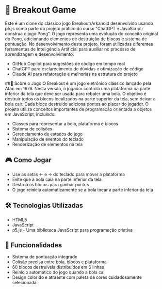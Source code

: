 # 👾 Breakout Game

Este é um clone do clássico jogo Breakout/Arkanoid desenvolvido usando p5.js como parte do projeto prático do curso "ChatGPT e JavaScript: construa o jogo Pong". O jogo representa uma evolução do conceito original do Pong, adicionando elementos de destruição de blocos e sistema de pontuação.
No desenvolvimento deste projeto, foram utilizadas diferentes ferramentas de Inteligência Artificial para auxiliar no processo de aprendizagem e desenvolvimento:

- GitHub Copilot para sugestões de código em tempo real
- ChatGPT para esclarecimento de dúvidas e otimização de código
- Claude AI para refatoração e melhorias na estrutura do projeto

##📝 Sobre o Jogo
O Breakout é um jogo eletrônico clássico lançado pela Atari em 1976. Nesta versão, o jogador controla uma plataforma na parte inferior da tela que deve ser usada para rebater uma bola. O objetivo é destruir todos os blocos localizados na parte superior da tela, sem deixar a bola cair. Cada bloco destruído adiciona pontos ao placar do jogador.
O projeto utiliza conceitos importantes de programação orientada a objetos em JavaScript, incluindo:

- Classes para representar a bola, plataforma e blocos
- Sistema de colisões
- Gerenciamento de estados do jogo
- Manipulação de eventos do teclado
- Renderização de elementos na tela

## 🎮 Como Jogar

- Use as setas ← e → do teclado para mover a plataforma
- Evite que a bola caia na parte inferior da tela
- Destrua os blocos para ganhar pontos
- O jogo reinicia automaticamente se a bola tocar a parte inferior da tela

## 🛠️ Tecnologias Utilizadas

- HTML5
- JavaScript
- p5.js - Uma biblioteca JavaScript para programação criativa

## 🎯 Funcionalidades

- Sistema de pontuação integrado
- Colisão precisa entre bola, blocos e plataforma
- 60 blocos destruíveis distribuídos em 6 linhas
- Reinício automático do jogo quando a bola cai
- Design colorido e atraente com paleta de cores cuidadosamente selecionada
